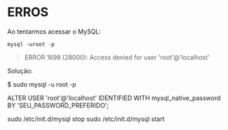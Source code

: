 # ERROS

Ao tentarmos acessar o MySQL:

```
mysql -uroot -p
```


> ERROR 1698 (28000): Access denied for user 'root'@'localhost'

Solução:

$ sudo mysql -u root -p

ALTER USER 'root'@'localhost' IDENTIFIED WITH mysql_native_password BY 'SEU_PASSWORD_PREFERIDO';

sudo /etc/init.d/mysql stop
sudo /etc/init.d/mysql start